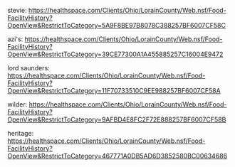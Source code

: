 stevie: https://healthspace.com/Clients/Ohio/LorainCounty/Web.nsf/Food-FacilityHistory?OpenView&RestrictToCategory=5A9F8BE97B8078C388257BF6007CF58C

azi's: https://healthspace.com/Clients/Ohio/LorainCounty/Web.nsf/Food-FacilityHistory?OpenView&RestrictToCategory=39CE77300A1A455885257C16004E9472

lord saunders: https://healthspace.com/Clients/Ohio/LorainCounty/Web.nsf/Food-FacilityHistory?OpenView&RestrictToCategory=11F70733510C9EE988257BF6007CF58A

wilder: https://healthspace.com/Clients/Ohio/LorainCounty/Web.nsf/Food-FacilityHistory?OpenView&RestrictToCategory=9AFBD4E8FC2F72E888257BF6007CF58B

heritage: https://healthspace.com/Clients/Ohio/LorainCounty/Web.nsf/Food-FacilityHistory?OpenView&RestrictToCategory=467771A0DB5AD6D3852580BC00634686